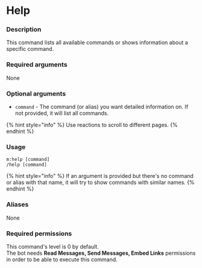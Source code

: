 # Help

### **Description**

This command lists all available commands or shows information about a specific command.

### **Required arguments**

None

### **Optional arguments**

* `command` - The command (or alias) you want detailed information on. If not provided, it will list all commands.

{% hint style="info" %}
Use reactions to scroll to different pages.
{% endhint %}

### **Usage**

```
m:help [command]
/help [command]
```

{% hint style="info" %}
If an argument is provided but there's no command or alias with that name, it will try to show commands with similar names.
{% endhint %}

### **Aliases**

None

### **Required permissions**

This command's level is 0 by default.\
The bot needs **Read Messages, Send Messages, Embed Links** permissions in order to be able to execute this command.
